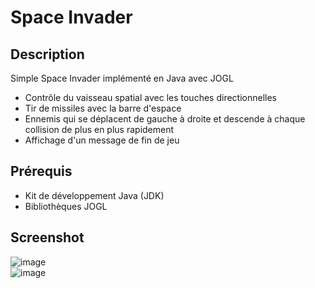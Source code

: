 # Space Invader

## Description
Simple Space Invader implémenté en Java avec JOGL
- Contrôle du vaisseau spatial avec les touches directionnelles
- Tir de missiles avec la barre d'espace
- Ennemis qui se déplacent de gauche à droite et descende à chaque collision de plus en plus rapidement
- Affichage d'un message de fin de jeu

## Prérequis
- Kit de développement Java (JDK)
- Bibliothèques JOGL

## Screenshot
![image](https://github.com/teddyfresnes/LP_Space_Invader_JOGL/assets/80900011/8bc0bb42-7b2a-4e3c-8629-a43a664ddb13)  
![image](https://github.com/teddyfresnes/LP_Space_Invader_JOGL/assets/80900011/84a74354-9b17-4300-b0b2-a45878ebc157)  
